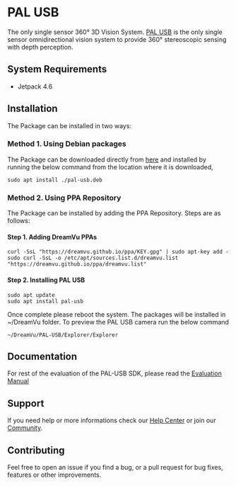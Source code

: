 # PAL USB
The only single sensor 360° 3D Vision System. [PAL USB](https://dreamvu.com/pal-usb/) is the only single sensor omnidirectional vision system to provide 360° stereoscopic sensing with depth perception. 

## System Requirements
* Jetpack 4.6

## Installation

The Package can be installed in two ways:

### Method 1. Using Debian packages

The Package can be downloaded directly from [here](https://github.com/DreamVu/ppa/raw/main/palusb/pal-usb.deb) and installed by running the below command from the location where it is downloaded,

    sudo apt install ./pal-usb.deb

### Method 2. Using PPA Repository

The Package can be installed by adding the PPA Repository. Steps are as follows:

#### Step 1. Adding DreamVu PPAs
    curl -SsL "https://dreamvu.github.io/ppa/KEY.gpg" | sudo apt-key add -
    sudo curl -SsL -o /etc/apt/sources.list.d/dreamvu.list "https://dreamvu.github.io/ppa/dreamvu.list"
    
#### Step 2. Installing PAL USB
    sudo apt update
    sudo apt install pal-usb


Once complete please reboot the system. The packages will be installed in \~/DreamVu folder. To preview the PAL USB camera run the below command 
    
    ~/DreamVu/PAL-USB/Explorer/Explorer

## Documentation 
For rest of the evaluation of the PAL-USB SDK, please read the [Evaluation Manual](https://docs.google.com/document/d/e/2PACX-1vT3rc_7S621PJHJ6QuV-rR2CyXbMvPBZztaDoiPnkT_g18Gz327OOA91pf11JMkqIeK0smel81rNbNg/pub)

## Support 
If you need help or more informations check our [Help Center](https://support.dreamvu.com/portal/en/home) or join our [Community](https://support.dreamvu.com/portal/en/community/dreamvu-inc). 

## Contributing
Feel free to open an issue if you find a bug, or a pull request for bug fixes, features or other improvements.
